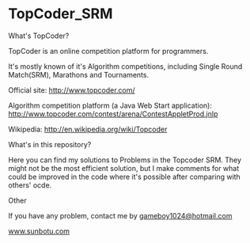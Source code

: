 TopCoder_SRM
============

What's TopCoder?

TopCoder is an online competition platform for programmers.

It's mostly known of it's Algorithm competitions, including Single Round Match(SRM), Marathons and Tournaments.

Official site: 
http://www.topcoder.com/

Algorithm competition platform (a Java Web Start application): 
http://www.topcoder.com/contest/arena/ContestAppletProd.jnlp

Wikipedia:
http://en.wikipedia.org/wiki/Topcoder

What's in this repository?

Here you can find my solutions to Problems in the Topcoder SRM. They might not be the most efficient solution, but I make comments for what could be improved in the code where it's possible after comparing with others' ocde.

Other

If you have any problem, contact me by gameboy1024@hotmail.com

www.sunbotu.com
